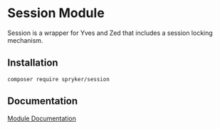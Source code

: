 # Session Module

Session is a wrapper for Yves and Zed that includes a session locking mechanism.

## Installation

```
composer require spryker/session
```

## Documentation

[Module Documentation](https://academy.spryker.com/developing_with_spryker/module_guide/modules.html)
